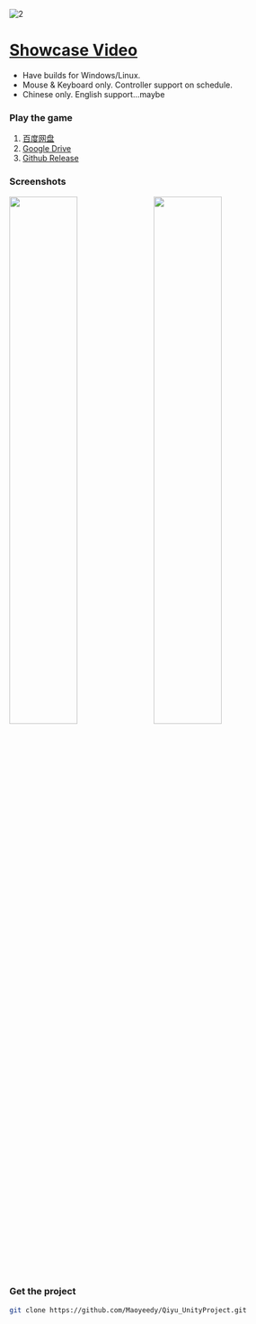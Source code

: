 ![2](https://user-images.githubusercontent.com/100255436/211665714-782d981d-e8de-427d-bcbd-99a86bac1a81.jpg)
# [Showcase Video](https://www.bilibili.com/video/BV1vD4y1p7cu)
- Have builds for Windows/Linux.
- Mouse & Keyboard only. Controller support on schedule.
- Chinese only. English support...maybe

### Play the game
1. [百度网盘](https://pan.baidu.com/s/1fv9NreswIF_PM7yGrmtBtA?pwd=h63g)
2. [Google Drive](https://drive.google.com/drive/folders/1_oDC0mpXIAc013O8Lg83KPEgBYd-f68W?usp=share_link)
3. [Github Release](https://github.com/Maoyeedy/Qiyu_UnityProject/releases)

### Screenshots
<div>
  <img src="https://user-images.githubusercontent.com/100255436/211786724-860ffee3-45b3-4980-bbf7-9894fc002893.jpg" width="49%" style="float:left; margin-right:2%">
  <img src="https://user-images.githubusercontent.com/100255436/211786767-9cdd4978-83e9-450c-8ee1-f4223ef0fe1b.jpg" width="49%">
</div>


### Get the project
```bash
git clone https://github.com/Maoyeedy/Qiyu_UnityProject.git
```
